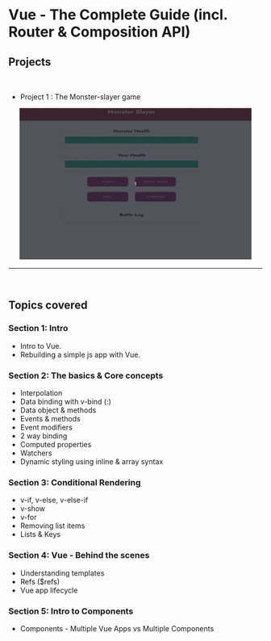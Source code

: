 # Vue - The Complete Guide (incl. Router & Composition API)

## Projects
<br>

- Project 1 : The Monster-slayer game

<p align="center">
  <img width="460" height="300" src="./project1.gif">
</p>

--- 

<br>

## Topics covered

### Section 1: Intro

- Intro to Vue.
- Rebuilding a simple js app with Vue.

### Section 2: The basics & Core concepts

- Interpolation
- Data binding with v-bind (:)
- Data object & methods
- Events & methods
- Event modifiers
- 2 way binding
- Computed properties
- Watchers
- Dynamic styling using inline & array syntax

### Section 3: Conditional Rendering

- v-if, v-else, v-else-if
- v-show
- v-for
- Removing list items
- Lists & Keys

### Section 4: Vue - Behind the scenes

- Understanding templates
- Refs ($refs)
- Vue app lifecycle

### Section 5: Intro to Components

- Components - Multiple Vue Apps vs Multiple Components
